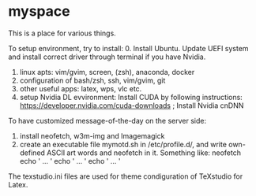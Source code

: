 # myspace

This is a place for various things.

To setup environment, try to install:
0. Install Ubuntu. Update UEFI system and install correct driver through terminal if you have Nvidia.
1. linux apts: vim/gvim, screen, (zsh), anaconda, docker
2. configuration of bash/zsh, ssh, vim/gvim, git
3. other useful apps: latex, wps, vlc etc.
4. setup Nvidia DL evvironment: Install CUDA by following instructions: https://developer.nvidia.com/cuda-downloads ; Install Nvidia cnDNN

To have customized message-of-the-day on the server side:
1. install neofetch, w3m-img and Imagemagick
2. create an executable file mymotd.sh in /etc/profile.d/, and write own-defined ASCII art words and neofetch in it.
Something like:
neofetch
echo ' ... '
echo ' ... '
echo ' ... '

The texstudio.ini files are used for theme condiguration of TeXstudio for Latex.
